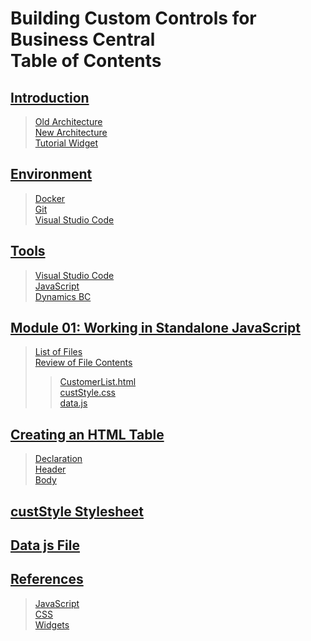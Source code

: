 # Building Custom Controls for Business Central<br>Table of Contents
## [Introduction](./introduction.md)
>[Old Architecture](./introduction.md#oldArch)<br>
>[New Architecture](./introduction.md#newArch)<br>
>[Tutorial Widget](./introduction.md#widget)
## [Environment](.\environment.md)
>[Docker](.\environment.md#docker)<br>
>[Git](.\environment.md#git)<br>
>[Visual Studio Code](.\environment.md#vsc)
## [Tools](.\tools.md)
>[Visual Studio Code](.\tools.md#vsc)<br>
>[JavaScript](.\tools.md#javascript)<br>
>[Dynamics BC](./tools.md#bc)
## [Module 01: Working in Standalone JavaScript](../01%20Standalone/MD/Standalone.md)
>[List of Files](../01%20Standalone/MD/Standalone.md#list)<br>
>[Review of File Contents](../01%20Standalone/MD/Standalone.md#review)<br>
>>[CustomerList.html](../01%20Standalone/MD/Standalone.md#html)<br>
>>[custStyle.css](../01%20Standalone/MD/Standalone.md#style)<br>
>>[data.js](../01%20Standalone/MD/Standalone.md#data)

## [Creating an HTML Table](../01%20Standalone/Development/CustomerTable.md)
>[Declaration](../01%20Standalone/Development/CustomerTable.md#declaration)<br>
>[Header](../01%20Standalone/Development/CustomerTable.md#header)<br>
>[Body](../01%20Standalone/Development/CustomerTable.md#body)

## [custStyle Stylesheet](../01%20Standalone/Development/CustStyle.md)

## [Data js File](../01%20Standalone/Development/dataJS.md)

## [References](./References.md)
>[JavaScript](./References.md#js)<br>
>[CSS](./References.md#css)<br>
>[Widgets](./References.md#widgets)<br>